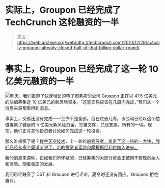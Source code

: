 # 实际上，Groupon 已经完成了 TechCrunch 这轮融资的一半

> 原文：<https://web.archive.org/web/http://techcrunch.com/2010/12/29/actually-groupon-already-closed-half-of-that-billion-dollar-round/>

# 事实上，Groupon 已经完成了这一轮 10 亿美元融资的一半

![](img/5d60c39119d8477746cb380a7ac1ac91.png)昨天，我们报道了快速增长的电子商务初创公司 [Groupon](https://web.archive.org/web/20230203040240/http://www.groupon.com/) 正在以 47.5 亿美元的估值筹集近 10 亿美元的新风险资本。“这笔交易应该在几周内完成，”我们从一个消息来源那里得到消息。

事实上，交易还没有完成——至少不是全部。但在过去几周，该公司已经以这个估值筹集了健康的 5 亿美元新风险资金。签署文件，兑现支票，所有的一切。现在，他们正与其他投资者讨论如何完成这一轮投资。

那么谁投资了呢？[数字天空技术](https://web.archive.org/web/20230203040240/http://www.crunchbase.com/financial-organization/digital-sky-technologies)，上一轮的[的领导者，拿走了这一轮的一大块，我们已经从多个渠道听说了。新的投资者富达和摩根斯坦利也加入进来。](https://web.archive.org/web/20230203040240/https://techcrunch.com/2010/04/18/its-official-groupon-announces-that-1-35-billion-valuation-round/)

新的消息来源称，正如我们所怀疑的，已经筹集的大部分资金正被用于套现创始人和高管。随着事态的发展。

我们已经联系了 DST 和 Groupon 进行评论。夏令时还没有回应。Groupon 拒绝置评。